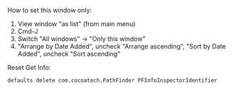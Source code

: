 How to set this window only:

1. View window "as list" (from main menu)
2. Cmd-J
3. Switch "All windows" -> "Only this window"
4. "Arrange by Date Added", uncheck "Arrange ascending",
   "Sort by Date Added", uncheck "Sort ascending"

Reset Get Info:

    defaults delete com.cocoatech.PathFinder PFInfoInspectorIdentifier
